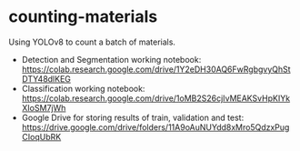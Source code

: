 # counting-materials
Using YOLOv8 to count a batch of materials.

* Detection and Segmentation working notebook: https://colab.research.google.com/drive/1Y2eDH30AQ6FwRgbgvyQhStDTY48dlKEG
* Classification working notebook: https://colab.research.google.com/drive/1oMB2S26cjIvMEAKSvHpKIYkXIoSM7jWh
* Google Drive for storing results of train, validation and test: https://drive.google.com/drive/folders/11A9oAuNUYdd8xMro5QdzxPugCIoqUbRK
